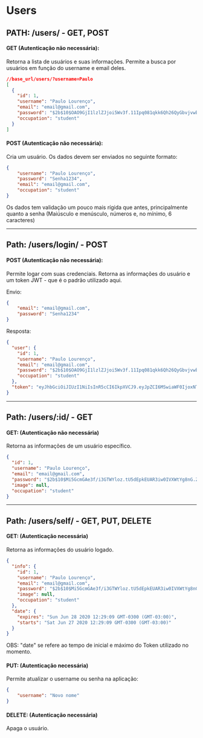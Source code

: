# Users

## **PATH: /users/ - GET, POST**

#### GET (Autenticação não necessária):

Retorna a lista de usuários e suas informações. Permite a busca por usuários em função do username e email deles.

```json
//base_url/users/?username=Paulo
[
  {
    "id": 1,
    "username": "Paulo Lourenço",
    "email": "email@gmail.com",
    "password": "$2b$10$OAO9GjI1lzlZJjoi5Wv3f.11Ipq081qkk6Qh26QyGbvjvwbhRD5gC",
    "occupation": "student"
  }
]
```

#### POST (Autenticação não necessária):

Cria um usuário. Os dados devem ser enviados no seguinte formato:
```json
{
	"username": "Paulo Lourenço",
	"password": "Senha1234",
	"email": "email@gmail.com",
	"occupation": "student"
}
```
Os dados tem validação um pouco mais rígida que antes, principalmente quanto a senha (Maiúsculo e menúsculo, números e, no mínimo, 6 caracteres)

<hr>

## **Path: /users/login/ - POST**

#### POST (Autenticação não necessária):

Permite logar com suas credenciais. Retorna as informações do usuário e um token JWT - que é o padrão utilizado aqui.

Envio:
```json
{
	"email": "email@gmail.com",
	"password": "Senha1234"
}
```

Resposta:
```json
{
  "user": {
    "id": 1,
    "username": "Paulo Lourenço",
    "email": "email@gmail.com",
    "password": "$2b$10$OAO9GjI1lzlZJjoi5Wv3f.11Ipq081qkk6Qh26QyGbvjvwbhRD5gC",
    "occupation": "student"
  },
  "token": "eyJhbGciOiJIUzI1NiIsInR5cCI6IkpXVCJ9.eyJpZCI6MSwiaWF0IjoxNTkzMDkxODc4LCJleHAiOjE1OTMxNzgyNzh9.UctR_2MStYdjWO5fNA8E-bUr7rq4AM6A8ezs7zaqksY"
}
```

<hr>

## **Path: /users/:id/ - GET**

#### GET: (Autenticação não necessária)

Retorna as informações de um usuário específico.

```json
{
  "id": 1,
  "username": "Paulo Lourenço",
  "email": "email@gmail.com",
  "password": "$2b$10$Mi5GcmGAe3f/i3GTWYloz.tU5dEpkEUAR3iw0IVXWtYg8nG.ZUFxy",
  "image": null,
  "occupation": "student"
}
```

<hr>

## **Path: /users/self/ - GET, PUT, DELETE**

#### GET: (Autenticação necessária)

Retorna as informações do usuário logado. 

```json
{
  "info": {
    "id": 1,
    "username": "Paulo Lourenço",
    "email": "email@gmail.com",
    "password": "$2b$10$Mi5GcmGAe3f/i3GTWYloz.tU5dEpkEUAR3iw0IVXWtYg8nG.ZUFxy",
    "image": null,
    "occupation": "student"
  },
  "date": {
    "expires": "Sun Jun 28 2020 12:29:09 GMT-0300 (GMT-03:00)",
    "starts": "Sat Jun 27 2020 12:29:09 GMT-0300 (GMT-03:00)"
  }
}
```
OBS: "date" se refere ao tempo de inicial e máximo do Token utilizado no momento.


#### PUT: (Autenticação necessária)
Permite atualizar o username ou senha na aplicação:
```json
{
    "username": "Novo nome"
}
```

#### DELETE: (Autenticação necessária)
Apaga o usuário.